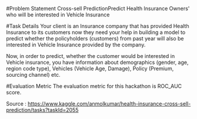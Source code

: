 #Problem Statement
Cross-sell PredictionPredict Health Insurance Owners' who will be interested in Vehicle Insurance

#Task Details
Your client is an Insurance company that has provided Health Insurance to its customers now they need your help in building a model to predict whether the policyholders (customers) from past year will also be interested in Vehicle Insurance provided by the company.

Now, in order to predict, whether the customer would be interested in Vehicle insurance, you have information about demographics (gender, age, region code type), Vehicles (Vehicle Age, Damage), Policy (Premium, sourcing channel) etc.

#Evaluation Metric
The evaluation metric for this hackathon is ROC_AUC score.

Source : https://www.kaggle.com/anmolkumar/health-insurance-cross-sell-prediction/tasks?taskId=2055